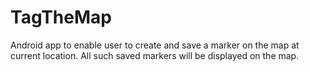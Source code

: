 # TagTheMap
Android app to enable user to create and save a marker on the map at current location.
All such saved markers will be displayed on the map.
